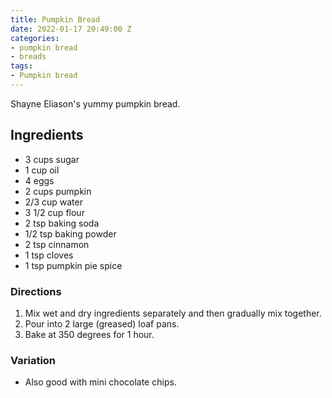 ```yaml
---
title: Pumpkin Bread
date: 2022-01-17 20:49:00 Z
categories:
- pumpkin bread
- breads
tags:
- Pumpkin bread
---
```


Shayne Eliason's yummy pumpkin bread. 

## Ingredients
* 3 cups sugar
* 1 cup oil
* 4 eggs
* 2 cups pumpkin
* 2/3 cup water
* 3 1/2 cup flour
* 2 tsp baking soda
* 1/2 tsp baking powder
* 2 tsp cinnamon
* 1 tsp cloves
* 1 tsp pumpkin pie spice

### Directions
1. Mix wet and dry ingredients separately and then gradually mix together.
2. Pour into 2 large (greased) loaf pans.
3. Bake at 350 degrees for 1 hour. 

### Variation 
* Also good with mini chocolate chips.
